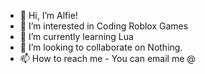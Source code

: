 - 👋 Hi, I’m Alfie!
- 👀 I’m interested in Coding Roblox Games
- 🌱 I’m currently learning Lua
- 💞️ I’m looking to collaborate on Nothing.
- 📫 How to reach me - You can email me @ 

<!---
alfieleek1/alfieleek1 is a ✨ special ✨ repository because its `README.md` (this file) appears on your GitHub profile.
You can click the Preview link to take a look at your changes.
--->
